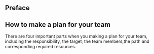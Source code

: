 ## Preface


## How to make a plan for your team

There are four important parts when you making a plan for your team, including the responsibility, the target, the team members,the path and corresponding required resources.





